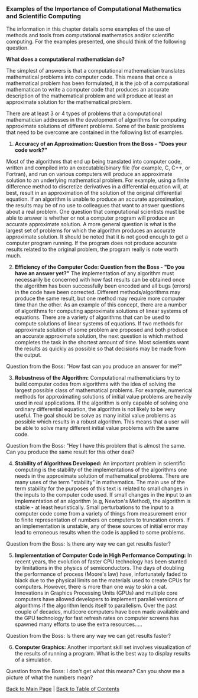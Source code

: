 ### Examples of the Importance of Computational Mathematics and Scientific Computing

The information in this chapter details some examples of the use of methods and tools from computational mathematics and/or
scientific computing. For the examples presented, one should think of the following question.

**What does a computational mathematician do?**

The simplest of answers is that a computational mathematician translates mathematical problems into computer code. This means
that once a mathematical problem has been formulated, it is the job of a computational mathematican to write a computer code
that produces an accurate description of the mathematical problem and will produce at least an approximate solution for the
mathematical problem.

There are at least 3 or 4 types of problems that a computational mathematician addresses in the development of algorithms for 
computing approximate solutions of different problems. Some of the basic problems that need to be overcome are contained in the
following list of examples.

1. **Accuracy of an Approximation: Question from the Boss - "Does your code work?"**

Most of the algorithms that end up being translated into computer code, written and 
compiled into an executable/binary file (for example, C, C++, or Fortran), and run on various computers will produce an
approximate solution to an underlying mathematical problem. For example, using a finite difference method to discretize 
derivatives in a differential equation will, at best, result in an approximation of the solution of the original differential 
equation. If an algorithm is unable to produce an accurate approximation, the results may be of no use to colleagues that want 
to answer questions about a real problem. One question that computational scientists must be able to answer is whether or not a
computer program will produce an accurate approximate solution. A more general question is what is the largest set of problems 
for which the algorithm produces an accurate approximate solution. It should be noted that it is not good enough to get a
computer program running. If the program does not produce accurate results related to the original problem, the program really
is note worth much.

2. **Efficiency of the Computer Code: Question from the Boss - "Do you have an answer yet?"**  The implementation of any 
algorithm must necessarily be concerned with how fast results can be obtained once the algorithm has been successfully been 
encoded and all bugs (errors) in the code have been corrected. Different methods/algorithms may produce the same result, but one 
method may require more computer time than the other. As an example of this concept, there are a number of algorithms for 
computing approximate solutions of linear systems of equations. There are a variety of algorithms that can be used to compute 
solutions of linear systems of equations. If two methods for approximate solution of some problem are proposed and both produce 
an accurate approximate solution, the next question is which method completes the task in the shortest amount of time. Most 
scientists want the results as quickly as possible so that decisions may be made from the output.

Question from the Boss: "How fast can you produce an answer for me?"

3. **Robustness of the Algorithm:** Computational mathematicians try to build computer codes from algorithms with the idea of 
solving the largest possible class of mathematical problems. For example, numerical methods for approximating solutions of 
initial value problems are heavily used in real applications. If the algorithm is only capable of solving one ordinary 
differential equation, the algorithm is not likely to be very useful. The goal should be solve as many initial value problems as 
possible which results in a robust algorithm. This means that a user will be able to solve many different initial value problems 
with the same code.

Question from the Boss: "Hey I have this problem that is almost the same. Can you produce the same result for this other deal?

4. **Stability of Algorithms Developed:** An important problem in scientific computing is the stability of the implementations
of the algorithms one needs in the approximate solution of mathematical problems. There are many uses of the term "stability" in
mathematics. The main use of the term stability for the purposes of this text is related to small changes in the inputs to the
computer code used. If small changes in the input to an implementation of an algorithm (e.g, Newton's Method), the algorithm
is stable - at least heuristically. Small perturbations to the input to a computer code come from a variety of things from
measurement error to finite representation of numbers on computers to truncation errors. If an implementation is unstable, any
of these sources of initial error may lead to erroneous results when the code is applied to some problems.

Question from the Boss: Is there any way we can get results faster?

5. **Implementation of Computer Code in High Performance Computing:** In recent years, the evolution of faster CPU technology 
has been stunted by limitations in the physics of semiconductors. The days of doubling the performance of process (Moore's law) 
have, infortunately faded to black due to the physical limits on the materials used to create CPUs for computers. However, there 
is more than one way to skin a cat. Innovations in Graphics Processing Units (GPUs) and multiple core computers have allowed 
developers to implement parallel versions of algorithms if the algorithm lends itself to parallelism. Over the past couple of 
decades, multicore computers have been made available and the GPU technology for fast refresh rates on computer screens has 
spawned many efforts to use the extra resources.....

Question from the Boss: Is there any way we can get results faster?

6. **Computer Graphics:** Another important skill set involves visualization of the results of running a program. What is the
best way to display results of a simulation.

Question from the Boss: I don't get what this means? Can you show me a picture of what the numbers mean?

[Back to Main Page](https://jvkoebbe.github.io/math4610/main) | 
[Back to Table of Contents](https://jvkoebbe.github.io/math4610/frontMatter/tableOfContents)
